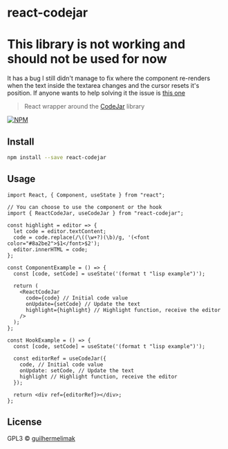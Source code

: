 # react-codejar

# This library is not working and should not be used for now
It has a bug I still didn't manage to fix where the component re-renders when the text inside the textarea changes and the cursor resets it's position. 
If anyone wants to help solving it the issue is [this one](https://github.com/guilhermelimak/react-codejar/issues/2)

> React wrapper around the [CodeJar](https://medv.io/codejar/) library

[![NPM](https://img.shields.io/npm/v/react-codejar.svg)](https://www.npmjs.com/package/react-codejar)

## Install

```bash
npm install --save react-codejar
```

## Usage

```tsx
import React, { Component, useState } from "react";

// You can choose to use the component or the hook
import { ReactCodeJar, useCodeJar } from "react-codejar";

const highlight = editor => {
  let code = editor.textContent;
  code = code.replace(/\((\w+?)(\b)/g, '(<font color="#8a2be2">$1</font>$2');
  editor.innerHTML = code;
};

const ComponentExample = () => {
  const [code, setCode] = useState('(format t "lisp example")');

  return (
    <ReactCodeJar
      code={code} // Initial code value
      onUpdate={setCode} // Update the text
      highlight={highlight} // Highlight function, receive the editor
    />
  );
};

const HookExample = () => {
  const [code, setCode] = useState('(format t "lisp example")');

  const editorRef = useCodeJar({
    code, // Initial code value
    onUpdate: setCode, // Update the text
    highlight // Highlight function, receive the editor
  });

  return <div ref={editorRef}></div>;
};
```

## License

GPL3 © [guilhermelimak](https://github.com/guilhermelimak)
